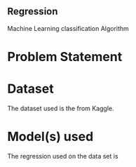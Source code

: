 ## Regression
Machine Learning classification Algorithm
# Problem Statement

# Dataset
The dataset used is the  from Kaggle.
# Model(s) used
The regression used on the data set is 
